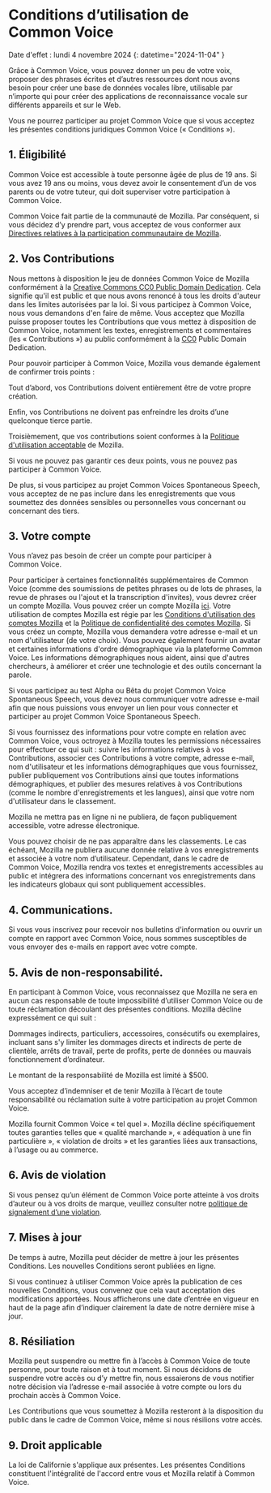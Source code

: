 # Conditions d’utilisation de Common Voice 

Date d'effet : lundi 4 novembre 2024 {: datetime="2024-11-04" }

Grâce à Common Voice, vous pouvez donner un peu de votre voix, proposer des phrases écrites et d’autres ressources dont nous avons besoin pour créer une base de données vocales libre, utilisable par n’importe qui pour créer des applications de reconnaissance vocale sur différents appareils et sur le Web.

Vous ne pourrez participer au projet Common Voice que si vous acceptez les présentes conditions juridiques Common Voice (« Conditions »). 

## 1. Éligibilité

Common Voice est accessible à toute personne âgée de plus de 19 ans. Si vous avez 19 ans ou moins, vous devez avoir le consentement d’un de vos parents ou de votre tuteur, qui doit superviser votre participation à Common Voice. 

Common Voice fait partie de la communauté de Mozilla. Par conséquent, si vous décidez d’y prendre part, vous acceptez de vous conformer aux [Directives relatives à la participation communautaire de Mozilla](https://www.mozilla.org/about/governance/policies/participation/). 

## 2. Vos Contributions

Nous mettons à disposition le jeu de données Common Voice de Mozilla conformément à la [Creative Commons CC0 Public Domain Dedication](https://creativecommons.org/publicdomain/zero/1.0/). Cela signifie qu'il est public et que nous avons renoncé à tous les droits d'auteur dans les limites autorisées par la loi. Si vous participez à Common Voice, nous vous demandons d'en faire de même. Vous acceptez que Mozilla puisse proposer toutes les Contributions que vous mettez à disposition de Common Voice, notamment les textes, enregistrements et commentaires (les « Contributions ») au public conformément à la [CC0](https://creativecommons.org/publicdomain/zero/1.0/) Public Domain Dedication. 

Pour pouvoir participer à Common Voice, Mozilla vous demande également de confirmer trois points : 

Tout d’abord, vos Contributions doivent entièrement être de votre propre création.

Enfin, vos Contributions ne doivent pas enfreindre les droits d’une quelconque tierce partie. 

Troisièmement, que vos contributions soient conformes à la [Politique d'utilisation acceptable](https://www.mozilla.org/about/legal/acceptable-use/) de Mozilla.

Si vous ne pouvez pas garantir ces deux points, vous ne pouvez pas participer à Common Voice. 

De plus, si vous participez au projet Common Voices Spontaneous Speech, vous acceptez de ne pas inclure dans les enregistrements que vous soumettez des données sensibles ou personnelles vous concernant ou concernant des tiers. 

## 3. Votre compte

Vous n’avez pas besoin de créer un compte pour participer à Common Voice. 

Pour participer à certaines fonctionnalités supplémentaires de Common Voice (comme des soumissions de petites phrases ou de lots de phrases, la revue de phrases ou l'ajout et la transcription d'invites), vous devrez créer un compte Mozilla. Vous pouvez créer un compte Mozilla [ici](https://commonvoice.mozilla.org/mozaws.net/signin). Votre utilisation de comptes Mozilla est régie par les [Conditions d'utilisation des comptes Mozilla](https://www.mozilla.org/about/legal/terms/services/) et la [Politique de confidentialité des comptes Mozilla](https://www.mozilla.org/privacy/mozilla-accounts/). Si vous créez un compte, Mozilla vous demandera votre adresse e-mail et un nom d'utilisateur (de votre choix). Vous pouvez également fournir un avatar et certaines informations d'ordre démographique via la plateforme Common Voice. Les informations démographiques nous aident, ainsi que d'autres chercheurs, à améliorer et créer une technologie et des outils concernant la parole.

Si vous participez au test Alpha ou Bêta du projet Common Voice Spontaneous Speech, vous devez nous communiquer votre adresse e-mail afin que nous puissions vous envoyer un lien pour vous connecter et participer au projet Common Voice Spontaneous Speech. 

Si vous fournissez des informations pour votre compte en relation avec Common Voice, vous octroyez à Mozilla toutes les permissions nécessaires pour effectuer ce qui suit : suivre les informations relatives à vos Contributions, associer ces Contributions à votre compte, adresse e-mail, nom d'utilisateur et les informations démographiques que vous fournissez, publier publiquement vos Contributions ainsi que toutes informations démographiques, et publier des mesures relatives à vos Contributions (comme le nombre d'enregistrements et les langues), ainsi que votre nom d'utilisateur dans le classement.  

Mozilla ne mettra pas en ligne ni ne publiera, de façon publiquement accessible, votre adresse électronique. 

Vous pouvez choisir de ne pas apparaître dans les classements. Le cas échéant, Mozilla ne publiera aucune donnée relative à vos enregistrements et associée à votre nom d’utilisateur. Cependant, dans le cadre de Common Voice, Mozilla rendra vos textes et enregistrements accessibles au public et intégrera des informations concernant vos enregistrements dans les indicateurs globaux qui sont publiquement accessibles.

## 4. Communications.

Si vous vous inscrivez pour recevoir nos bulletins d'information ou ouvrir un compte en rapport avec Common Voice, nous sommes susceptibles de vous envoyer des e-mails en rapport avec votre compte. 

## 5. Avis de non-responsabilité.

En participant à Common Voice, vous reconnaissez que Mozilla ne sera en aucun cas responsable de toute impossibilité d’utiliser Common Voice ou de toute réclamation découlant des présentes conditions. Mozilla décline expressément ce qui suit :

Dommages indirects, particuliers, accessoires, consécutifs ou exemplaires, incluant sans s'y limiter les dommages directs et indirects de perte de clientèle, arrêts de travail, perte de profits, perte de données ou mauvais fonctionnement d’ordinateur.

Le montant de la responsabilité de Mozilla est limité à $500. 

Vous acceptez d’indemniser et de tenir Mozilla à l’écart de toute responsabilité ou réclamation suite à votre participation au projet Common Voice. 

Mozilla fournit Common Voice « tel quel ». Mozilla décline spécifiquement toutes garanties telles que « qualité marchande », « adéquation à une fin particulière », « violation de droits » et les garanties liées aux transactions, à l’usage ou au commerce. 

## 6. Avis de violation

Si vous pensez qu’un élément de Common Voice porte atteinte à vos droits d’auteur ou à vos droits de marque, veuillez consulter notre [politique de signalement d’une violation](https://www.mozilla.org/about/legal/report-infringement/).

## 7. Mises à jour

De temps à autre, Mozilla peut décider de mettre à jour les présentes Conditions. Les nouvelles Conditions seront publiées en ligne. 

Si vous continuez à utiliser Common Voice après la publication de ces nouvelles Conditions, vous convenez que cela vaut acceptation des modifications apportées. Nous afficherons une date d’entrée en vigueur en haut de la page afin d’indiquer clairement la date de notre dernière mise à jour. 

## 8. Résiliation

Mozilla peut suspendre ou mettre fin à l’accès à Common Voice de toute personne, pour toute raison et à tout moment. Si nous décidons de suspendre votre accès ou d’y mettre fin, nous essaierons de vous notifier notre décision via l’adresse e-mail associée à votre compte ou lors du prochain accès à Common Voice. 

Les Contributions que vous soumettez à Mozilla resteront à la disposition du public dans le cadre de Common Voice, même si nous résilions votre accès. 

## 9. Droit applicable

La loi de Californie s'applique aux présentes. Les présentes Conditions constituent l'intégralité de l'accord entre vous et Mozilla relatif à Common Voice. 

